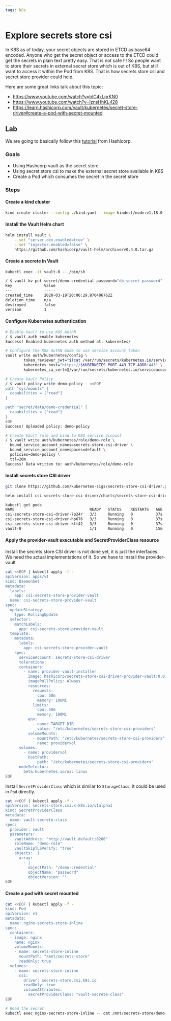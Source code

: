 ```yaml
---
tags: k8s
---
```

# Explore secrets store csi

In K8S as of today, your secret objects are stored in ETCD as base64 encoded. Anyone who get the secret object or access to the ETCD could get the secrets in plain text pretty easy. That is not safe !!! So people want to store their secrets in external secret store which is out of K8S, but still want to access it within the Pod from K8S. That is how secrets store csi and secret store provider could help.

Here are some great links talk about this topic:

- <https://www.youtube.com/watch?v=bIC4kLnrKN0>
- <https://www.youtube.com/watch?v=IznsHhKL428>
- <https://learn.hashicorp.com/vault/kubernetes/secret-store-driver#create-a-pod-with-secret-mounted>

## Lab

We are going to basically follow this [tutorial](https://learn.hashicorp.com/vault/kubernetes/secret-store-driver#create-a-pod-with-secret-mounted) from Hashicorp.

### Goals

- Using Hashcorp vault as the secret store
- Using secret store csi to make the external secret store available in K8S
- Create a Pod which consumes the secret in the secret store

### Steps

#### Create a kind cluster

``` bash
kind create cluster --config ./kind.yaml --image kindest/node:v1.18.0
```

#### Install the Vault Helm chart

``` bash
helm install vault \
    --set "server.dev.enabled=true" \
    --set "injector.enabled=false" \
    https://github.com/hashicorp/vault-helm/archive/v0.4.0.tar.gz
```

#### Create a secrete in Vault

``` bash
kubectl exec -it vault-0 -- /bin/sh
```

``` bash
/ $ vault kv put secret/demo-credential password="db-secret-password"
Key              Value
---              -----
created_time     2020-03-19T20:06:29.870406762Z
deletion_time    n/a
destroyed        false
version          1
```

#### Configure Kubernetes authentication

``` bash
# Enable Vault to use K8S AuthN
/ $ vault auth enable kubernetes
Success! Enabled kubernetes auth method at: kubernetes/
```

``` bash
# Configure the K8S AuthN mode to use service account token
vault write auth/kubernetes/config \
        token_reviewer_jwt="$(cat /var/run/secrets/kubernetes.io/serviceaccount/token)" \
        kubernetes_host="https://$KUBERNETES_PORT_443_TCP_ADDR:443" \
        kubernetes_ca_cert=@/var/run/secrets/kubernetes.io/serviceaccount/ca.crt
```

``` bash
# Create Vault Policy
/ $ vault policy write demo-policy - <<EOF
path "sys/mounts" {
  capabilities = ["read"]
}

path "secret/data/demo-credential" {
  capabilities = ["read"]
}
EOF
Success! Uploaded policy: demo-policy
```

``` bash
# Create Vault role and bind to K8S service account
/ $ vault write auth/kubernetes/role/demo-role \
  bound_service_account_names=secrets-store-csi-driver \
  bound_service_account_namespaces=default \
  policies=demo-policy \
  ttl=20m
Success! Data written to: auth/kubernetes/role/demo-role
```

#### Install secrets store CSI driver

``` bash
git clone https://github.com/kubernetes-sigs/secrets-store-csi-driver.git

helm install csi secrets-store-csi-driver/charts/secrets-store-csi-driver

kubectl get pods
NAME                                 READY   STATUS    RESTARTS   AGE
csi-secrets-store-csi-driver-7p24r   3/3     Running   0          37s
csi-secrets-store-csi-driver-hp676   3/3     Running   0          37s
csi-secrets-store-csi-driver-ktt42   3/3     Running   0          37s
vault-0                              1/1     Running   0          15m
```

#### Apply the provider-vault executable and SecretProviderClass resource

Install the secrets store CSI driver is not done yet, it is just the interfaces. We need the actual implementations of it. So we have to install the provider-vault

``` bash
cat <<EOF | kubectl apply -f -
apiVersion: apps/v1
kind: DaemonSet
metadata:
  labels:
    app: csi-secrets-store-provider-vault
  name: csi-secrets-store-provider-vault
spec:
  updateStrategy:
    type: RollingUpdate
  selector:
    matchLabels:
      app: csi-secrets-store-provider-vault
  template:
    metadata:
      labels:
        app: csi-secrets-store-provider-vault
    spec:
      serviceAccount: secrets-store-csi-driver
      tolerations:
      containers:
        - name: provider-vault-installer
          image: hashicorp/secrets-store-csi-driver-provider-vault:0.0.4
          imagePullPolicy: Always
          resources:
            requests:
              cpu: 50m
              memory: 100Mi
            limits:
              cpu: 50m
              memory: 100Mi
          env:
            - name: TARGET_DIR
              value: "/etc/kubernetes/secrets-store-csi-providers"
          volumeMounts:
            - mountPath: "/etc/kubernetes/secrets-store-csi-providers"
              name: providervol
      volumes:
        - name: providervol
          hostPath:
              path: "/etc/kubernetes/secrets-store-csi-providers"
      nodeSelector:
        beta.kubernetes.io/os: linux
EOF
```

Install `SecretProviderClass` which is similar to `StorageClass`, it could be used in `Pod` directly.

``` bash
cat <<EOF | kubectl apply -f -
apiVersion: secrets-store.csi.x-k8s.io/v1alpha1
kind: SecretProviderClass
metadata:
  name: vault-secrete-class
spec:
  provider: vault
  parameters:
    vaultAddress: "http://vault.default:8200"
    roleName: "demo-role"
    vaultSkipTLSVerify: "true"
    objects:  |
      array:
        - |
          objectPath: "/demo-credential"
          objectName: "password"
          objectVersion: ""
EOF
```

#### Create a pod with secret mounted

``` bash
cat <<EOF | kubectl apply -f -
kind: Pod
apiVersion: v1
metadata:
  name: nginx-secrets-store-inline
spec:
  containers:
  - image: nginx
    name: nginx
    volumeMounts:
    - name: secrets-store-inline
      mountPath: "/mnt/secrets-store"
      readOnly: true
  volumes:
    - name: secrets-store-inline
      csi:
        driver: secrets-store.csi.k8s.io
        readOnly: true
        volumeAttributes:
          secretProviderClass: "vault-secrete-class"
EOF
```

``` bash
# Read the secret
kubectl exec nginx-secrets-store-inline -- cat /mnt/secrets-store/demo-credential
```
